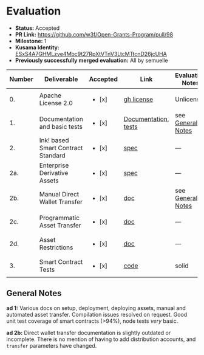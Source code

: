 # Evaluation

- **Status:** Accepted
- **PR Link:** https://github.com/w3f/Open-Grants-Program/pull/98
- **Milestone:** 1
- **Kusama Identity:** [ESxS4A7GHMLzve4Mbc9t27RpXtVTnV3LtcMTtcnD26jcUHA](https://polkascan.io/pre/kusama/account/ESxS4A7GHMLzve4Mbc9t27RpXtVTnV3LtcMTtcnD26jcUHA)
- **Previously successfully merged evaluation:** All by semuelle

| Number | Deliverable                        | Accepted               | Link                                                                                                                                                                                                                                                                                                | Evaluation Notes                    |
| ------ | ---------------------------------- | ---------------------- | --------------------------------------------------------------------------------------------------------------------------------------------------------------------------------------------------------------------------------------------------------------------------------------------------- | ----------------------------------- |
| 0.     | Apache License 2.0                 | <ul><li>[x] </li></ul> | [gh license](https://github.com/Cerebellum-Network/private-standalone-network-node/blob/9aed9428fce057bf7902690340bc48092ca08c10/LICENSE)                                                                                                                                                           | Unlicense                           |
| 1.     | Documentation and basic tests      | <ul><li>[x] </li></ul> | [Documentation](https://github.com/Cerebellum-Network/private-standalone-network-node/tree/1bb1a23e7643d487c2914f25fff54851cb409fe9#documentation), [tests](https://github.com/Cerebellum-Network/private-standalone-network-node/blob/1bb1a23e7643d487c2914f25fff54851cb409fe9/docs/deployment.md) | see [General Notes](#general-notes) |
| 2.     | Ink! based Smart Contract Standard | <ul><li>[x] </li></ul> | [spec](https://github.com/Cerebellum-Network/cere-enterprise-smart-contracts/blob/b6ec8a26dedb469d7d9eec97c5931bf03940bb6d/cere01/specification.md)                                                                                                                                                 | —                                   |
| 2a.    | Enterprise Derivative Assets       | <ul><li>[x] </li></ul> | [spec](https://github.com/Cerebellum-Network/cere-enterprise-smart-contracts/blob/b6ec8a26dedb469d7d9eec97c5931bf03940bb6d/cere01/specification.md)                                                                                                                                                 | —                                   |
| 2b.    | Manual Direct Wallet Transfer      | <ul><li>[x] </li></ul> | [doc](https://github.com/Cerebellum-Network/private-standalone-network-node/blob/dev/docs/direct_wallet_transfer.md)                                                                                                                                                                                | see [General Notes](#general-notes) |
| 2c.    | Programmatic Asset Transfer        | <ul><li>[x] </li></ul> | [doc](https://github.com/Cerebellum-Network/private-standalone-network-node/blob/1bb1a23e7643d487c2914f25fff54851cb409fe9/docs/automated_token_transfer.md)                                                                                                                                         | —                                   |
| 2d.    | Asset Restrictions                 | <ul><li>[x] </li></ul> | [doc](https://github.com/Cerebellum-Network/private-standalone-network-node/blob/1bb1a23e7643d487c2914f25fff54851cb409fe9/docs/asset_restrictions.md)                                                                                                                                               | —                                   |
| 3.     | Smart Contract Tests               | <ul><li>[x] </li></ul> | [code](https://github.com/Cerebellum-Network/cere-enterprise-smart-contracts/blob/f0f30207e35684e4cc027a97fd824663df548bd8/cere01/lib.rs#L196)                                                                                                                                                      | solid                               |

## General Notes

**ad 1:** Various docs on setup, deployment, deploying assets, manual and automated asset transfer. Compilation issues resolved on request. Good unit test coverage of smart contracts (>94%), node tests _very_ basic.

**ad 2b:** Direct wallet transfer documentation is slightly outdated or incomplete. There is no mention of having to add distribution accounts, and `transfer` parameters have changed.

